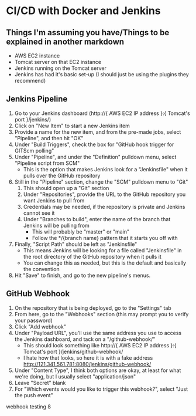 # CI/CD with Docker and Jenkins
## Things I'm assuming you have/Things to be explained in another markdown
- AWS EC2 instance
- Tomcat server on that EC2 instance
- Jenkins running on the Tomcat server
- Jenkins has had it's basic set-up (I should just be using the plugins they recommend)

## Jenkins Pipeline
1. Go to your Jenkins dashboard (http://{ AWS EC2 IP address }:{ Tomcat's port }/jenkins/)
2. Click on "New Item" to start a new Jenkins item
3. Provide a name for the new item, and from the pre-made jobs, select "Pipeline", and then hit "OK"
4. Under "Build Triggers", check the box for "GitHub hook trigger for GITScm polling"
5. Under "Pipeline", and under the "Definition" pulldown menu, select "Pipeline script from SCM"
    - This is the option that makes Jenkins look for a "Jenkinsfile" when it pulls over the GitHub repository
6. Still in the "Pipeline" section, change the "SCM" pulldown menu to "Git"
    1. This should open up a "Git" section
    2. Under "Repositories", provide the URL to the GitHub repository you want Jenkins to pull from
    3. Credentials may be needed, if the repository is private and Jenkins cannot see it
    4. Under "Branches to build", enter the name of the branch that Jenkins will be pulling from
        - This will probably be "master" or "main"
        - Follow the */{branch name} pattern that it starts you off with
7. Finally, "Script Path" should be left as "Jenkinsfile"
    - This means Jenkins will be looking for a file called "Jenkinsfile" in the root directory of the GitHub repository when it pulls it
    - You can change this as needed, but this is the default and basically the convention
8. Hit "Save" to finish, and go to the new pipeline's menus.

## GitHub Webhook
1. On the repository that is being deployed, go to the "Settings" tab
2. From here, go to the "Webhooks" section (this may prompt you to verify your password)
3. Click "Add webhook"
4. Under "Payload URL", you'll use the same address you use to access the Jenkins dashboard, and tack on a "/github-webhook/"
    - This should look something like http://{ AWS EC2 IP address }:{ Tomcat's port }/jenkins/github-webhook/
    - I hate how that looks, so here it is with a fake address http://121.341.561.781:8080/jenkins/github-webhook/
5. Under "Content Type", I think both options are okay, at least for what we're doing, but I usually select "application/json"
6. Leave "Secret" blank
7. For "Which events would you like to trigger this webhook?", select "Just the push event"

webhook testing 8